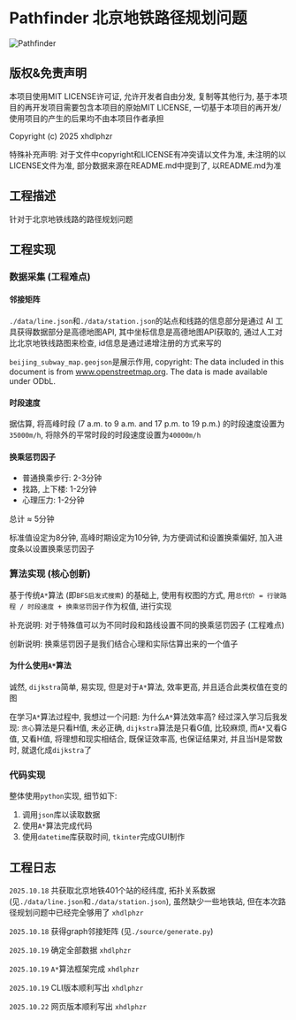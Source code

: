# Pathfinder 北京地铁路径规划问题

![Pathfinder](Pathfinder.png)

## 版权&免责声明

本项目使用MIT LICENSE许可证, 允许开发者自由分发, 复制等其他行为, 基于本项目的再开发项目需要包含本项目的原始MIT LICENSE, 一切基于本项目的再开发/使用项目的产生的后果均不由本项目作者承担

Copyright (c) 2025 xhdlphzr

特殊补充声明: 对于文件中copyright和LICENSE有冲突请以文件为准, 未注明的以LICENSE文件为准, 部分数据来源在README.md中提到了, 以README.md为准

## 工程描述

针对于北京地铁线路的路径规划问题

## 工程实现

### 数据采集 (工程难点)

#### 邻接矩阵

`./data/line.json`和`./data/station.json`的站点和线路的信息部分是通过 AI 工具获得数据部分是高德地图API, 其中坐标信息是高德地图API获取的, 通过人工对比北京地铁线路图来检查, id信息是通过递增注册的方式来写的

`beijing_subway_map.geojson`是展示作用, copyright: The data included in this document is from www.openstreetmap.org. The data is made available under ODbL.

#### 时段速度

据估算, 将高峰时段 (7 a.m. to 9 a.m. and 17 p.m. to 19 p.m.) 的时段速度设置为`35000m/h`, 将除外的平常时段的时段速度设置为`40000m/h`

#### 换乘惩罚因子

- 普通换乘步行: 2-3分钟
- 找路, 上下楼: 1-2分钟
- 心理压力: 1-2分钟

总计 ≈ 5分钟

标准值设定为8分钟, 高峰时期设定为10分钟, 为方便调试和设置换乘偏好, 加入进度条以设置换乘惩罚因子

### 算法实现 (核心创新)

基于传统`A*`算法 (即`BFS启发式搜索`) 的基础上, 使用有权图的方式, 用`总代价 = 行驶路程 / 时段速度 + 换乘惩罚因子`作为权值, 进行实现

补充说明: 对于特殊值可以为不同时段和路线设置不同的换乘惩罚因子 (工程难点)

创新说明: 换乘惩罚因子是我们结合心理和实际估算出来的一个值子

#### 为什么使用`A*`算法

诚然, `dijkstra`简单, 易实现, 但是对于`A*`算法, 效率更高, 并且适合此类权值在变的图

在学习`A*`算法过程中, 我想过一个问题: 为什么`A*`算法效率高? 经过深入学习后我发现: `贪心`算法是只看H值, 未必正确, `dijkstra`算法是只看G值, 比较麻烦, 而`A*`又看G值, 又看H值, 将理想和现实相结合, 既保证效率高, 也保证结果对, 并且当H是常数时, 就退化成`dijkstra`了

### 代码实现

整体使用`python`实现, 细节如下:

1. 调用`json`库以读取数据
2. 使用`A*`算法完成代码
3. 使用`datetime`库获取时间, `tkinter`完成GUI制作

## 工程日志

`2025.10.18` 共获取北京地铁401个站的经纬度, 拓扑关系数据 (见`./data/line.json`和`./data/station.json`), 虽然缺少一些地铁站, 但在本次路径规划问题中已经完全够用了 `xhdlphzr`

`2025.10.18` 获得graph邻接矩阵 (见`./source/generate.py`)

`2025.10.19` 确定全部数据 `xhdlphzr`

`2025.10.19` `A*`算法框架完成 `xhdlphzr`

`2025.10.19` CLI版本顺利写出 `xhdlphzr`

`2025.10.22` 网页版本顺利写出 `xhdlphzr`